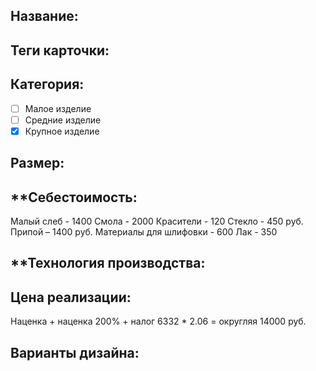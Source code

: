 ## **Название**:
## **Теги карточки:** 
## **Категория:** 
- [ ] Малое изделие 
- [ ] Средние изделие 
- [x] Крупное изделие
## **Размер:**
## **Себестоимость:

Малый слеб - 1400 
Смола - 2000
Красители - 120
Стекло - 450 руб.
Припой – 1400 руб.
Материалы для шлифовки - 600
Лак - 350

## **Технология производства:

## **Цена реализации**:

Наценка + наценка 200% + налог
6332 * 2.06 = округляя 14000 руб.

## **Варианты дизайна:**
